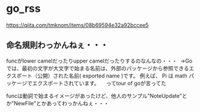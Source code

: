# go_rss

https://qiita.com/tmknom/items/08b69594e32a92bccee5

## 命名規則わっかんねぇ・・・

funcがlower camelだったりupper camelだったりするのなんなの・・・
  →Goでは、最初の文字が大文字で始まる名前は、外部のパッケージから参照できるエクスポート（公開）された名前( exported name )です。 例えば、 Pi は math パッケージでエクスポートされています。
  　ってtour of goが言ってた


funcは動詞で始まるイメージがあったけど、他人のサンプル"NoteUpdate"とか"NewFile"とかあってわっかんねぇ・・・

